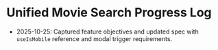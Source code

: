 # Unified Movie Search Progress Log

- 2025-10-25: Captured feature objectives and updated spec with `useIsMobile` reference and modal trigger requirements.
